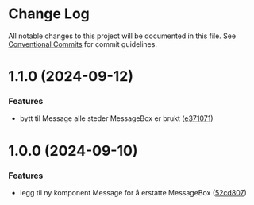 # Change Log

All notable changes to this project will be documented in this file.
See [Conventional Commits](https://conventionalcommits.org) for commit guidelines.

# 1.1.0 (2024-09-12)

### Features

- bytt til Message alle steder MessageBox er brukt ([e371071](https://github.com/fremtind/jokul/commit/e37107114c4ba2eafa856c041e5ef4bbf72313f8))

# 1.0.0 (2024-09-10)

### Features

- legg til ny komponent Message for å erstatte MessageBox ([52cd807](https://github.com/fremtind/jokul/commit/52cd807d4900dec00feffb14a84f9ee0f584bce6))
